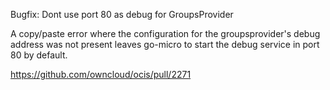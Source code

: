 Bugfix: Dont use port 80 as debug for GroupsProvider

A copy/paste error where the configuration for the groupsprovider's debug address was not present leaves go-micro to start the debug service in port 80 by default.

https://github.com/owncloud/ocis/pull/2271
